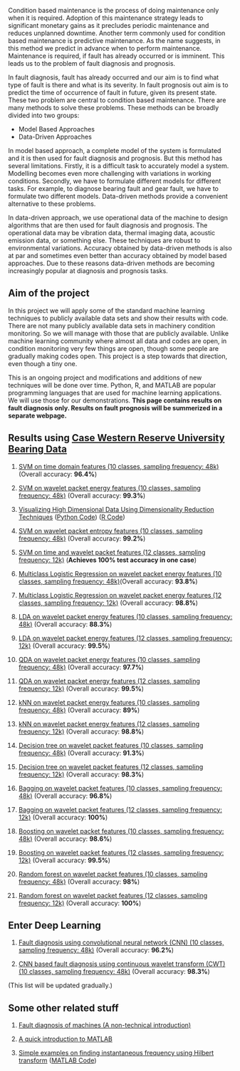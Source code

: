 Condition based maintenance is the process of doing maintenance only when it is required. Adoption of this maintenance strategy leads to significant monetary gains as it precludes periodic maintenance and reduces unplanned downtime. Another term commonly used for condition based maintenance is predictive maintenance. As the name suggests, in this method we predict in advance when to perform maintenance. Maintenance is required, if fault has already occurred or is imminent. This leads us to the problem of fault diagnosis and prognosis.

In fault diagnosis, fault has already occurred and our aim is to find what type of fault is there and what is its severity. In fault prognosis out aim is to predict the time of occurrence of fault in future, given its present state. These two problem are central to condition based maintenance. There are many methods to solve these problems. These methods can be broadly divided into two groups:

  - Model Based Approaches
  - Data-Driven Approaches

In model based approach, a complete model of the system is formulated and it is then used for fault diagnosis and prognosis. But this method has several limitations. Firstly, it is a difficult task to accurately model a system. Modelling becomes even more challenging with variations in working conditions. Secondly, we have to formulate different models for different tasks. For example, to diagnose bearing fault and gear fault, we have to formulate two different models. Data-driven methods provide a convenient alternative to these problems.

In data-driven approach, we use operational data of the machine to design algorithms that are then used for fault diagnosis and prognosis. The operational data may be vibration data, thermal imaging data, acoustic emission data, or something else. These techniques are robust to environmental variations. Accuracy obtained by data-driven methods is also at par and sometimes even better than accuracy obtained by model based approaches. Due to these reasons data-driven methods are becoming increasingly popular at diagnosis and prognosis tasks.

## Aim of the project

In this project we will apply some of the standard machine learning techniques to publicly available data sets and show their results with code. There are not many publicly available data sets in machinery condition monitoring. So we will manage with those that are publicly available. Unlike machine learning community where almost all data and codes are open, in condition monitoring very few things are open, though some people are gradually making codes open. This project is a step towards that direction, even though a tiny one.

This is an ongoing project and modifications and additions of new techniques will be done over time. Python, R, and MATLAB are popular programming languages that are used for machine learning applications. We will use those for our demonstrations. **This page contains results on fault diagnosis only. Results on fault prognosis will be summerized in a separate webpage.**

## Results using [Case Western Reserve University Bearing Data](https://csegroups.case.edu/bearingdatacenter/pages/welcome-case-western-reserve-university-bearing-data-center-website)

1. [SVM on time domain
    features (10 classes, sampling frequency: 48k)](https://github.com/biswajitsahoo1111/cbm_codes_open/blob/master/notebooks/SVM_multiclass_time.pdf)(Overall accuracy: **96.4%**)
    
2. [SVM on wavelet packet energy features (10 classes, sampling frequency: 48k)](https://github.com/biswajitsahoo1111/cbm_codes_open/blob/master/notebooks/SVM_wavelet_energy_multiclass_cwru.pdf) (Overall accuracy: **99.3%**)

3. [Visualizing High Dimensional Data Using Dimensionality Reduction Techniques](https://github.com/biswajitsahoo1111/cbm_codes_open/blob/master/notebooks/Dimensionality_Reduction.ipynb) ([Python Code](https://github.com/biswajitsahoo1111/cbm_codes_open/blob/master/notebooks/Dimensionality_Reduction.ipynb)) ([R Code](https://github.com/biswajitsahoo1111/cbm_codes_open/blob/master/notebooks/dimensionality_reduction_projection.pdf))

4. [SVM on wavelet packet entropy features (10 classes, sampling frequency: 48k)](https://github.com/biswajitsahoo1111/cbm_codes_open/blob/master/notebooks/SVM_wavelet_entropy_multiclass_cwru.pdf) (Overall accuracy: **99.2%**)

5. [SVM on time and wavelet packet features (12 classes, sampling frequency: 12k)](https://github.com/biswajitsahoo1111/cbm_codes_open/blob/master/notebooks/svm_12k_cwru.pdf) (**Achieves 100% test accuracy in one case**)
  
6. [Multiclass Logistic Regression on wavelet packet energy features (10 classes, sampling frequency: 48k)](https://github.com/biswajitsahoo1111/cbm_codes_open/blob/master/notebooks/multiclass_logistic_regression.pdf)(Overall accuracy: **93.8%**)
  
7. [Multiclass Logistic Regression on wavelet packet energy features (12 classes, sampling frequency: 12k)](https://github.com/biswajitsahoo1111/cbm_codes_open/blob/master/notebooks/multiclass_logistic_regression_12k.pdf) (Overall accuracy: **98.8%**)
  
8. [LDA on wavelet packet energy features (10 classes, sampling frequency: 48k)](https://github.com/biswajitsahoo1111/cbm_codes_open/blob/master/notebooks/LDA_48k.pdf) (Overall accuracy: **88.3%**)
  
9. [LDA on wavelet packet energy features (12 classes, sampling frequency: 12k)](https://github.com/biswajitsahoo1111/cbm_codes_open/blob/master/notebooks/LDA_12k.pdf) (Overall accuracy: **99.5%**)
  
10. [QDA on wavelet packet energy features (10 classes, sampling frequency: 48k)](https://github.com/biswajitsahoo1111/cbm_codes_open/blob/master/notebooks/QDA_48k.pdf) (Overall accuracy: **97.7%**)
  
11. [QDA on wavelet packet energy features (12 classes, sampling frequency: 12k)](https://github.com/biswajitsahoo1111/cbm_codes_open/blob/master/notebooks/QDA_12k.pdf) (Overall accuracy: **99.5%**)
  
12. [kNN on wavelet packet energy features (10 classes, sampling frequency: 48k)](https://github.com/biswajitsahoo1111/cbm_codes_open/blob/master/notebooks/kNN_48k.pdf) (Overall accuracy: **89%**)
  
13. [kNN on wavelet packet energy features (12 classes, sampling frequency: 12k)](https://github.com/biswajitsahoo1111/cbm_codes_open/blob/master/notebooks/kNN_12k.pdf) (Overall accuracy: **98.8%**)
  
14. [Decision tree on wavelet packet features (10 classes, sampling frequency: 48k)](https://github.com/biswajitsahoo1111/cbm_codes_open/blob/master/notebooks/decision_tree_48k.pdf) (Overall accuracy: **91.3%**)
  
15. [Decision tree on wavelet packet features (12 classes, sampling frequency: 12k)](https://github.com/biswajitsahoo1111/cbm_codes_open/blob/master/notebooks/decision_tree_12k.pdf) (Overall accuracy: **98.3%**)
  
16. [Bagging on wavelet packet features (10 classes, sampling frequency: 48k)](https://github.com/biswajitsahoo1111/cbm_codes_open/blob/master/notebooks/bagging_48k.pdf) (Overall accuracy: **96.8%**)
  
17. [Bagging on wavelet packet features (12 classes, sampling frequency: 12k)](https://github.com/biswajitsahoo1111/cbm_codes_open/blob/master/notebooks/bagging_12k.pdf) (Overall accuracy: **100%**)
  
18. [Boosting on wavelet packet features (10 classes, sampling frequency: 48k)](https://github.com/biswajitsahoo1111/cbm_codes_open/blob/master/notebooks/boosting_48k.pdf) (Overall accuracy: **98.6%**)
  
19. [Boosting on wavelet packet features (12 classes, sampling frequency: 12k)](https://github.com/biswajitsahoo1111/cbm_codes_open/blob/master/notebooks/boosting_12k.pdf) (Overall accuracy: **99.5%**)
  
20. [Random forest on wavelet packet features (10 classes, sampling frequency: 48k)](https://github.com/biswajitsahoo1111/cbm_codes_open/blob/master/notebooks/random_forest_48k.pdf) (Overall accuracy: **98%**)
  
21. [Random forest on wavelet packet features (12 classes, sampling frequency: 12k)](https://github.com/biswajitsahoo1111/cbm_codes_open/blob/master/notebooks/random_forest_12k.pdf) (Overall accuracy: **100%**)
  
## Enter Deep Learning

1. [Fault diagnosis using convolutional neural network (CNN) (10 classes, sampling frequency: 48k)](https://github.com/biswajitsahoo1111/cbm_codes_open/blob/master/notebooks/Deep_Learning_CWRU_Blog.ipynb) (Overall accuracy: **96.2%**)
  
2. [CNN based fault diagnosis using continuous wavelet transform (CWT) (10 classes, sampling frequency: 48k)](https://github.com/biswajitsahoo1111/cbm_codes_open/blob/master/notebooks/CWRU_CNN_Wavelet_Git_Final.ipynb) (Overall accuracy: **98.3%**)
  

(This list will be updated gradually.)

## Some other related stuff

1. [Fault diagnosis of machines (A non-technical introduction)](https://www.awsar-dst.in/assets/winner_article_2018/30_PhD.pdf)

2. [A quick introduction to MATLAB](https://github.com/biswajitsahoo1111/cbm_codes_open/blob/master/notebooks/matlab_intro.pdf)

3. [Simple examples on finding instantaneous frequency using Hilbert transform](https://github.com/biswajitsahoo1111/cbm_codes_open/blob/master/notebooks/hilbert_inst_freq_modulation.pdf) ([MATLAB Code](https://github.com/biswajitsahoo1111/cbm_codes_open/blob/master/notebooks/hilbert_inst_freq_modulation.pdf))
